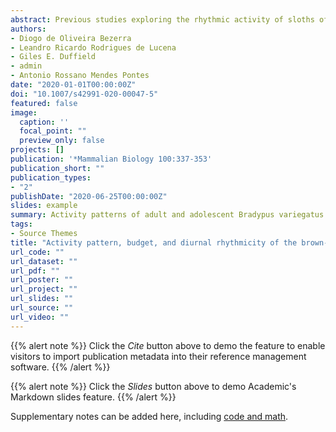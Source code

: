 ```yaml
---
abstract: Previous studies exploring the rhythmic activity of sloths of the Bradypus genus in undisturbed forests revealed cathemeral patterns of activity. In the current study we wished to examine sloth behavior in a highly disturbed secondary forest habitat. We evaluated activity pattern, time budget and rhythmic activities of brown-throated three-toed sloths (Bradypus variegatus) living in the border of a highly disturbed forest fragment in northeastern Brazil.
authors:
- Diogo de Oliveira Bezerra
- Leandro Ricardo Rodrigues de Lucena
- Giles E. Duffield
- admin
- Antonio Rossano Mendes Pontes
date: "2020-01-01T00:00:00Z"
doi: "10.1007/s42991-020-00047-5"
featured: false
image:
  caption: ''
  focal_point: ""
  preview_only: false
projects: []
publication: '*Mammalian Biology 100:337-353'
publication_short: ""
publication_types:
- "2"
publishDate: "2020-06-25T00:00:00Z"
slides: example
summary: Activity patterns of adult and adolescent Bradypus variegatus shift to cathemeral patterns in largely deforested sections of the Brazilian rainforest.
tags:
- Source Themes
title: "Activity pattern, budget, and diurnal rhythmicity of the brown-throated three-toed sloth (Bradypus variegatus) in northeastern Brazil"
url_code: ""
url_dataset: ""
url_pdf: ""
url_poster: ""
url_project: ""
url_slides: ""
url_source: ""
url_video: ""
---
```


{{% alert note %}}
Click the *Cite* button above to demo the feature to enable visitors to import publication metadata into their reference management software.
{{% /alert %}}

{{% alert note %}}
Click the *Slides* button above to demo Academic's Markdown slides feature.
{{% /alert %}}


Supplementary notes can be added here, including [code and math](https://sourcethemes.com/academic/docs/writing-markdown-latex/).
